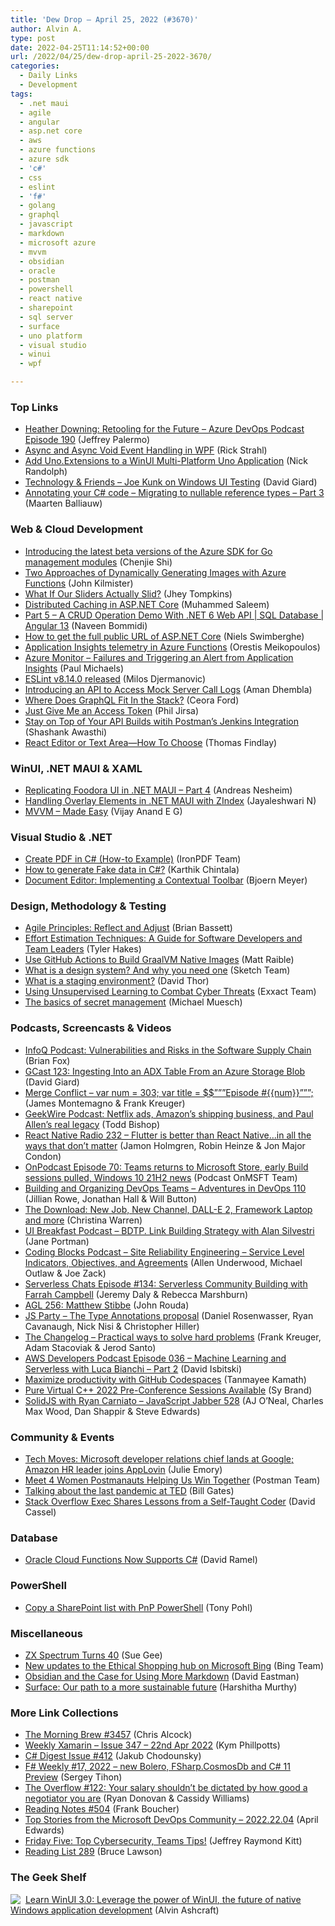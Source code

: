 ```yaml
---
title: 'Dew Drop – April 25, 2022 (#3670)'
author: Alvin A.
type: post
date: 2022-04-25T11:14:52+00:00
url: /2022/04/25/dew-drop-april-25-2022-3670/
categories:
  - Daily Links
  - Development
tags:
  - .net maui
  - agile
  - angular
  - asp.net core
  - aws
  - azure functions
  - azure sdk
  - 'c#'
  - css
  - eslint
  - 'f#'
  - golang
  - graphql
  - javascript
  - markdown
  - microsoft azure
  - mvvm
  - obsidian
  - oracle
  - postman
  - powershell
  - react native
  - sharepoint
  - sql server
  - surface
  - uno platform
  - visual studio
  - winui
  - wpf

---
```

### <a name="top"></a>Top Links

  * <a href="http://feed.azuredevops.show/heather-downing-retooling-for-the-future-episode-190" target="_blank" rel="noopener">Heather Downing: Retooling for the Future &#8211; Azure DevOps Podcast Episode 190</a> (Jeffrey Palermo)
  * <a href="https://weblog.west-wind.com/posts/2022/Apr/22/Async-and-Async-Void-Event-Handling-in-WPF" target="_blank" rel="noopener">Async and Async Void Event Handling in WPF</a> (Rick Strahl)
  * <a href="https://nicksnettravels.builttoroam.com/uno-extensions-hosting/?utm_source=rss&utm_medium=rss&utm_campaign=uno-extensions-hosting" target="_blank" rel="noopener">Add Uno.Extensions to a WinUI Multi-Platform Uno Application</a> (Nick Randolph)
  * <a href="https://davidgiard.com/joe-kunk-on-windows-ui-testing" target="_blank" rel="noopener">Technology & Friends &#8211; Joe Kunk on Windows UI Testing</a> (David Giard)
  * <a href="https://blog.maartenballiauw.be/post/2022/04/25/annotating-your-csharp-code-migrating-to-nullable-reference-types-part-3.html" target="_blank" rel="noopener">Annotating your C# code &#8211; Migrating to nullable reference types &#8211; Part 3</a> (Maarten Balliauw)



### <a name="web"></a>Web & Cloud Development

  * <a href="https://devblogs.microsoft.com/azure-sdk/introducing-the-latest-beta-versions-of-the-azure-sdk-for-go-management-modules/?WT.mc_id=DOP-MVP-4025064" target="_blank" rel="noopener">Introducing the latest beta versions of the Azure SDK for Go management modules</a> (Chenjie Shi)
  * <a href="https://www.blueboxes.co.uk/two-approaches-of-dynamically-generating-images-with-azure-functions" target="_blank" rel="noopener">Two Approaches of Dynamically Generating Images with Azure Functions</a> (John Kilmister)
  * <a href="https://smashingmagazine.com/2022/04/what-if-sliders-actually-slid-html-element-input-range/" target="_blank" rel="noopener">What If Our Sliders Actually Slid?</a> (Jhey Tompkins)
  * <a href="https://code-maze.com/aspnetcore-distributed-caching/" target="_blank" rel="noopener">Distributed Caching in ASP.NET Core</a> (Muhammed Saleem)
  * <a href="https://www.learmoreseekmore.com/2022/04/part-5-a-crud-operation-demo-with-dotne6-web-api-sql-database-angular13.html" target="_blank" rel="noopener">Part 5 &#8211; A CRUD Operation Demo With .NET 6 Web API | SQL Database | Angular 13</a> (Naveen Bommidi)
  * <a href="https://swimburger.net/blog/dotnet/how-to-get-the-full-public-url-of-aspdotnet-core" target="_blank" rel="noopener">How to get the full public URL of ASP.NET Core</a> (Niels Swimberghe)
  * <a href="https://techcommunity.microsoft.com/t5/fasttrack-for-azure/application-insights-telemetry-in-azure-functions/ba-p/3280138?WT.mc_id=DOP-MVP-4025064" target="_blank" rel="noopener">Application Insights telemetry in Azure Functions</a> (Orestis Meikopoulos)
  * <a href="https://www.pmichaels.net/2022/04/23/azure-monitor-failures-and-triggering-an-alert-from-application-insights/?utm_source=rss&utm_medium=rss&utm_campaign=azure-monitor-failures-and-triggering-an-alert-from-application-insights" target="_blank" rel="noopener">Azure Monitor – Failures and Triggering an Alert from Application Insights</a> (Paul Michaels)
  * <a href="https://eslint.org/blog/2022/04/eslint-v8.14.0-released" target="_blank" rel="noopener">ESLint v8.14.0 released</a> (Milos Djermanovic)
  * <a href="https://blog.postman.com/introducing-an-api-to-access-mock-server-call-logs/" target="_blank" rel="noopener">Introducing an API to Access Mock Server Call Logs</a> (Aman Dhembla)
  * <a href="https://dzone.com/articles/where-does-graphql-fit-in-the-stack" target="_blank" rel="noopener">Where Does GraphQL Fit In the Stack?</a> (Ceora Ford)
  * <a href="https://techcommunity.microsoft.com/t5/healthcare-and-life-sciences/just-give-me-an-access-token/ba-p/3292215?WT.mc_id=DOP-MVP-4025064" target="_blank" rel="noopener">Just Give Me an Access Token</a> (Phil Jirsa)
  * <a href="https://blog.postman.com/stay-on-top-of-your-api-builds-witih-postmans-jenkins-integration/" target="_blank" rel="noopener">Stay on Top of Your API Builds witih Postman’s Jenkins Integration</a> (Shashank Awasthi)
  * <a href="https://www.telerik.com/blogs/react-editor-text-area-how-choose" target="_blank" rel="noopener">React Editor or Text Area—How To Choose</a> (Thomas Findlay)



### <a name="silverlight"></a>WinUI, .NET MAUI & XAML

  * <a href="https://www.andreasnesheim.no/replicating-foodora-ui-in-net-maui-part-4/" target="_blank" rel="noopener">Replicating Foodora UI in .NET MAUI – Part 4</a> (Andreas Nesheim)
  * <a href="https://www.syncfusion.com/blogs/post/handling-overlay-elements-in-net-maui-with-zindex.aspx" target="_blank" rel="noopener">Handling Overlay Elements in .NET MAUI with ZIndex</a> (Jayaleshwari N)
  * <a href="https://egvijayanand.in/2022/04/22/mvvm-made-easy/" target="_blank" rel="noopener">MVVM – Made Easy</a> (Vijay Anand E G)



### <a name="dotnet"></a>Visual Studio & .NET

  * <a href="https://ironpdf.com/blog/using-ironpdf/csharp-create-pdf-tutorial/" target="_blank" rel="noopener">Create PDF in C# (How-to Example)</a> (IronPDF Team)
  * <a href="https://coderethinked.com/how-to-generate-fake-data-in-csharp/" target="_blank" rel="noopener">How to generate Fake data in C#?</a> (Karthik Chintala)
  * <a href="https://www.textcontrol.com/blog/2022/04/22/document-editor-implementing-a-contextual-toolbar/" target="_blank" rel="noopener">Document Editor: Implementing a Contextual Toolbar</a> (Bjoern Meyer)



### <a name="design"></a>Design, Methodology & Testing

  * <a href="https://www.simplethread.com/agile-principles-reflect-and-adjust/" target="_blank" rel="noopener">Agile Principles: Reflect and Adjust</a> (Brian Bassett)
  * <a href="https://www.7pace.com/blog/effort-estimation-techniques" target="_blank" rel="noopener">Effort Estimation Techniques: A Guide for Software Developers and Team Leaders</a> (Tyler Hakes)
  * <a href="https://developer.okta.com/blog/2022/04/22/github-actions-graalvm" target="_blank" rel="noopener">Use GitHub Actions to Build GraalVM Native Images</a> (Matt Raible)
  * <a href="https://www.sketch.com/blog/2022/04/22/what-is-a-design-system/" target="_blank" rel="noopener">What is a design system? And why you need one</a> (Sketch Team)
  * <a href="https://www.architect.io/blog/2022-04-20/what-is-staging-environment/" target="_blank" rel="noopener">What is a staging environment?</a> (David Thor)
  * <a href="https://www.exxactcorp.com/blog/Deep-Learning/unsupervised-learning-methods-cyber-threats" target="_blank" rel="noopener">Using Unsupervised Learning to Combat Cyber Threats</a> (Exxact Team)
  * <a href="https://www.architect.io/blog/2022-04-14/the-basics-of-secret-management/" target="_blank" rel="noopener">The basics of secret management</a> (Michael Muesch)



### <a name="podcasts"></a>Podcasts, Screencasts & Videos

  * <a href="https://www.infoq.com/podcasts/software-suply-chain-vulnerabilities-risks/" target="_blank" rel="noopener">InfoQ Podcast: Vulnerabilities and Risks in the Software Supply Chain</a> (Brian Fox)
  * <a href="https://davidgiard.com/gcast-123-ingesting-into-an-adx-table-from-an-azure-storage-blob" target="_blank" rel="noopener">GCast 123: Ingesting Into an ADX Table From an Azure Storage Blob</a> (David Giard)
  * <a href="http://www.mergeconflict.fm/303" target="_blank" rel="noopener">Merge Conflict &#8211; var num = 303; var title = $$&#8221;&#8221;&#8221;Episode #{{num}}&#8221;&#8221;&#8221;;</a> (James Montemagno & Frank Kreuger)
  * <a href="https://www.geekwire.com/2022/geekwire-podcast-netflix-ads-amazons-shipping-business-and-paul-allens-real-legacy/" target="_blank" rel="noopener">GeekWire Podcast: Netflix ads, Amazon’s shipping business, and Paul Allen’s real legacy</a> (Todd Bishop)
  * <a href="https://www.reactnativeradio.com/" target="_blank" rel="noopener">React Native Radio 232 &#8211; Flutter is better than React Native&#8230;in all the ways that don’t matter</a> (Jamon Holmgren, Robin Heinze & Jon Major Condon)
  * <a href="https://www.onmsft.com/onpodcast/onpodcast-episode-70-teams-windows-10-more" target="_blank" rel="noopener">OnPodcast Episode 70: Teams returns to Microsoft Store, early Build sessions pulled, Windows 10 21H2 news</a> (Podcast OnMSFT Team)
  * <a href="https://adventuresindevopspodcast.com/building-and-organizing-devops-teams-devops-110" target="_blank" rel="noopener">Building and Organizing DevOps Teams &#8211; Adventures in DevOps 110</a> (Jillian Rowe, Jonathan Hall & Will Button)
  * <a href="https://www.youtube.com/watch?v=9rjUlznKioo&ab_channel=GitHub" target="_blank" rel="noopener">The Download: New Job, New Channel, DALL-E 2, Framework Laptop and more</a> (Christina Warren)
  * <a href="http://www.uibreakfast.com/podcast" target="_blank" rel="noopener">UI Breakfast Podcast &#8211; BDTP. Link Building Strategy with Alan Silvestri</a> (Jane Portman)
  * <a href="https://www.codingblocks.net/podcast/site-reliability-engineering-slis-slos-slas/" target="_blank" rel="noopener">Coding Blocks Podcast &#8211; Site Reliability Engineering – Service Level Indicators, Objectives, and Agreements</a> (Allen Underwood, Michael Outlaw & Joe Zack)
  * <a href="https://www.serverlesschats.com/134" target="_blank" rel="noopener">Serverless Chats Episode #134: Serverless Community Building with Farrah Campbell</a> (Jeremy Daly & Rebecca Marshburn)
  * <a href="https://www.ageekleader.com/agl-256-matthew-stibbe/" target="_blank" rel="noopener">AGL 256: Matthew Stibbe</a> (John Rouda)
  * <a href="https://changelog.com/jsparty/222" target="_blank" rel="noopener">JS Party &#8211; The Type Annotations proposal</a> (Daniel Rosenwasser, Ryan Cavanaugh, Nick Nisi & Christopher Hiller)
  * <a href="https://changelog.com/podcast/486" target="_blank" rel="noopener">The Changelog &#8211; Practical ways to solve hard problems</a> (Frank Kreuger, Adam Stacoviak & Jerod Santo)
  * <a href="https://soundcloud.com/awsdevelopers/episode-036-machine-learning-and-serverless-with-luca-bianchi-part-2" target="_blank" rel="noopener">AWS Developers Podcast Episode 036 &#8211; Machine Learning and Serverless with Luca Bianchi &#8211; Part 2</a> (David Isbitski)
  * <a href="http://www.youtube.com/watch?v=ZRYIx6-hj4Q" target="_blank" rel="noopener">Maximize productivity with GitHub Codespaces</a> (Tanmayee Kamath)
  * <a href="https://devblogs.microsoft.com/cppblog/pure-virtual-cpp-2022-pre-conference-sessions-available/?WT.mc_id=DOP-MVP-4025064" target="_blank" rel="noopener">Pure Virtual C++ 2022 Pre-Conference Sessions Available</a> (Sy Brand)
  * <a href="https://javascriptjabber.com/solidjs-with-ryan-carniato-jsj-528" target="_blank" rel="noopener">SolidJS with Ryan Carniato &#8211; JavaScript Jabber 528</a> (AJ O&#8217;Neal, Charles Max Wood, Dan Shappir & Steve Edwards)



### <a name="events"></a>Community & Events

  * <a href="https://www.geekwire.com/2022/tech-moves-microsoft-developer-relations-chief-lands-at-google-amazon-hr-leader-joins-applovin/" target="_blank" rel="noopener">Tech Moves: Microsoft developer relations chief lands at Google; Amazon HR leader joins AppLovin</a> (Julie Emory)
  * <a href="https://blog.postman.com/meet-4-women-postmanauts/" target="_blank" rel="noopener">Meet 4 Women Postmanauts Helping Us Win Together</a> (Postman Team)
  * <a href="https://www.gatesnotes.com/Health/Talking-about-the-last-pandemic-at-TED" target="_blank" rel="noopener">Talking about the last pandemic at TED</a> (Bill Gates)
  * <a href="https://thenewstack.io/stack-overflow-exec-shares-lessons-from-a-self-taught-coder/" target="_blank" rel="noopener">Stack Overflow Exec Shares Lessons from a Self-Taught Coder</a> (David Cassel)



### <a name="sql"></a>Database

  * <a href="https://visualstudiomagazine.com/articles/2022/04/22/oracle-cloud-functions.aspx" target="_blank" rel="noopener">Oracle Cloud Functions Now Supports C#</a> (David Ramel)



### <a name="ps"></a>PowerShell

  * <a href="https://blog.atwork.at/post/Copy-SharePoint-list-with-PowerShell" target="_blank" rel="noopener">Copy a SharePoint list with PnP PowerShell</a> (Tony Pohl)



### <a name="misc"></a>Miscellaneous

  * <a href="http://www.i-programmer.info/news/82-heritage/4110-zx-spectrum-turns-30.html" target="_blank" rel="noopener">ZX Spectrum Turns 40</a> (Sue Gee)
  * <a href="https://blogs.bing.com/search/2022-04/New-updates-to-the-Ethical-Shopping-hub-on-Microsoft-Bing" target="_blank" rel="noopener">New updates to the Ethical Shopping hub on Microsoft Bing</a> (Bing Team)
  * <a href="https://thenewstack.io/obsidian-and-the-case-for-using-more-markdown/" target="_blank" rel="noopener">Obsidian and the Case for Using More Markdown</a> (David Eastman)
  * <a href="https://techcommunity.microsoft.com/t5/surface-it-pro-blog/surface-our-path-to-a-more-sustainable-future/ba-p/1419012?WT.mc_id=DOP-MVP-4025064" target="_blank" rel="noopener">Surface: Our path to a more sustainable future</a> (Harshitha Murthy)



### <a name="links"></a>More Link Collections

  * <a href="https://blog.cwa.me.uk/2022/04/25/the-morning-brew-3457/" target="_blank" rel="noopener">The Morning Brew #3457</a> (Chris Alcock)
  * <a href="https://weeklyxamarin.com/issues/347" target="_blank" rel="noopener">Weekly Xamarin &#8211; Issue 347 &#8211; 22nd Apr 2022</a> (Kym Phillpotts)
  * <a href="https://csharpdigest.net/digests/412" target="_blank" rel="noopener">C# Digest Issue #412</a> (Jakub Chodounsky)
  * <a href="https://sergeytihon.com/2022/04/23/f-weekly-17-2022-new-bolero-fsharp-cosmosdb-and-c-11-preview/" target="_blank" rel="noopener">F# Weekly #17, 2022 – new Bolero, FSharp.CosmosDb and C# 11 Preview</a> (Sergey Tihon)
  * <a href="https://stackoverflow.blog/2022/04/22/the-overflow-122-your-salary-shouldnt-be-dictated-by-how-good-a-negotiator-you-are/" target="_blank" rel="noopener">The Overflow #122: Your salary shouldn’t be dictated by how good a negotiator you are</a> (Ryan Donovan & Cassidy Williams)
  * <a href="https://www.frankysnotes.com/2022/04/reading-notes-504.html" target="_blank" rel="noopener">Reading Notes #504</a> (Frank Boucher)
  * <a href="https://devblogs.microsoft.com/devops/top-stories-from-the-microsoft-devops-community-2022-22-04/?WT.mc_id=DOP-MVP-4025064" target="_blank" rel="noopener">Top Stories from the Microsoft DevOps Community – 2022.22.04</a> (April Edwards)
  * <a href="https://techcommunity.microsoft.com/t5/microsoft-mvp-award-program-blog/friday-five-top-cybersecurity-teams-tips/ba-p/3291657?WT.mc_id=DOP-MVP-4025064" target="_blank" rel="noopener">Friday Five: Top Cybersecurity, Teams Tips!</a> (Jeffrey Raymond Kitt)
  * <a href="https://brucelawson.co.uk/2022/reading-list-289/" target="_blank" rel="noopener">Reading List 289</a> (Bruce Lawson)



### <a name="shelf"></a>The Geek Shelf

<a href="https://www.amazon.com/dp/1800208669/" target="_blank" rel="noopener"><img decoding="async" align="left" style="margin: 0px 4px 0px 0px; border: 0px currentcolor; border-image: none; float: left; display: inline; background-image: none;" src="https://m.media-amazon.com/images/I/41Z9lMC71WL._SS135_.jpg" border="0" /></a>&nbsp;<a href="https://www.amazon.com/dp/1800208669/" target="_blank" rel="noopener">Learn WinUI 3.0: Leverage the power of WinUI, the future of native Windows application development</a> (Alvin Ashcraft)